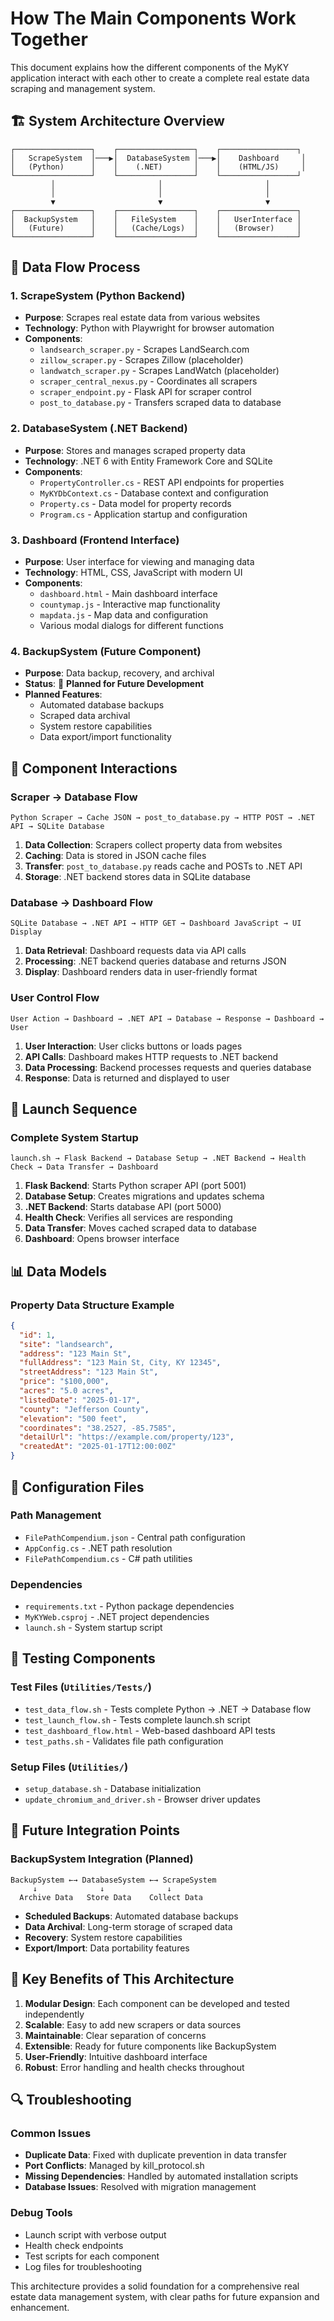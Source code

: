 # How The Main Components Work Together

This document explains how the different components of the MyKY application interact with each other to create a complete real estate data scraping and management system.

## 🏗️ System Architecture Overview

```
┌─────────────────┐    ┌─────────────────┐    ┌─────────────────┐
│   ScrapeSystem  │───▶│  DatabaseSystem │───▶│    Dashboard     │
│   (Python)      │    │    (.NET)       │    │    (HTML/JS)     │
└─────────────────┘    └─────────────────┘    └─────────────────┘
         │                       │                       │
         │                       │                       │
         ▼                       ▼                       ▼
┌─────────────────┐    ┌─────────────────┐    ┌─────────────────┐
│  BackupSystem   │    │   FileSystem    │    │   UserInterface │
│   (Future)      │    │   (Cache/Logs)  │    │   (Browser)     │
└─────────────────┘    └─────────────────┘    └─────────────────┘
```

## 🔄 Data Flow Process

### 1. **ScrapeSystem** (Python Backend)
- **Purpose**: Scrapes real estate data from various websites
- **Technology**: Python with Playwright for browser automation
- **Components**:
  - `landsearch_scraper.py` - Scrapes LandSearch.com
  - `zillow_scraper.py` - Scrapes Zillow (placeholder)
  - `landwatch_scraper.py` - Scrapes LandWatch (placeholder)
  - `scraper_central_nexus.py` - Coordinates all scrapers
  - `scraper_endpoint.py` - Flask API for scraper control
  - `post_to_database.py` - Transfers scraped data to database

### 2. **DatabaseSystem** (.NET Backend)
- **Purpose**: Stores and manages scraped property data
- **Technology**: .NET 6 with Entity Framework Core and SQLite
- **Components**:
  - `PropertyController.cs` - REST API endpoints for properties
  - `MyKYDbContext.cs` - Database context and configuration
  - `Property.cs` - Data model for property records
  - `Program.cs` - Application startup and configuration

### 3. **Dashboard** (Frontend Interface)
- **Purpose**: User interface for viewing and managing data
- **Technology**: HTML, CSS, JavaScript with modern UI
- **Components**:
  - `dashboard.html` - Main dashboard interface
  - `countymap.js` - Interactive map functionality
  - `mapdata.js` - Map data and configuration
  - Various modal dialogs for different functions

### 4. **BackupSystem** (Future Component)
- **Purpose**: Data backup, recovery, and archival
- **Status**: 🚧 **Planned for Future Development**
- **Planned Features**:
  - Automated database backups
  - Scraped data archival
  - System restore capabilities
  - Data export/import functionality

## 🔗 Component Interactions

### **Scraper → Database Flow**
```
Python Scraper → Cache JSON → post_to_database.py → HTTP POST → .NET API → SQLite Database
```

1. **Data Collection**: Scrapers collect property data from websites
2. **Caching**: Data is stored in JSON cache files
3. **Transfer**: `post_to_database.py` reads cache and POSTs to .NET API
4. **Storage**: .NET backend stores data in SQLite database

### **Database → Dashboard Flow**
```
SQLite Database → .NET API → HTTP GET → Dashboard JavaScript → UI Display
```

1. **Data Retrieval**: Dashboard requests data via API calls
2. **Processing**: .NET backend queries database and returns JSON
3. **Display**: Dashboard renders data in user-friendly format

### **User Control Flow**
```
User Action → Dashboard → .NET API → Database → Response → Dashboard → User
```

1. **User Interaction**: User clicks buttons or loads pages
2. **API Calls**: Dashboard makes HTTP requests to .NET backend
3. **Data Processing**: Backend processes requests and queries database
4. **Response**: Data is returned and displayed to user

## 🚀 Launch Sequence

### **Complete System Startup**
```
launch.sh → Flask Backend → Database Setup → .NET Backend → Health Check → Data Transfer → Dashboard
```

1. **Flask Backend**: Starts Python scraper API (port 5001)
2. **Database Setup**: Creates migrations and updates schema
3. **.NET Backend**: Starts database API (port 5000)
4. **Health Check**: Verifies all services are responding
5. **Data Transfer**: Moves cached scraped data to database
6. **Dashboard**: Opens browser interface

## 📊 Data Models

### **Property Data Structure Example**
```json
{
  "id": 1,
  "site": "landsearch",
  "address": "123 Main St",
  "fullAddress": "123 Main St, City, KY 12345",
  "streetAddress": "123 Main St",
  "price": "$100,000",
  "acres": "5.0 acres",
  "listedDate": "2025-01-17",
  "county": "Jefferson County",
  "elevation": "500 feet",
  "coordinates": "38.2527, -85.7585",
  "detailUrl": "https://example.com/property/123",
  "createdAt": "2025-01-17T12:00:00Z"
}
```

## 🔧 Configuration Files

### **Path Management**
- `FilePathCompendium.json` - Central path configuration
- `AppConfig.cs` - .NET path resolution
- `FilePathCompendium.cs` - C# path utilities

### **Dependencies**
- `requirements.txt` - Python package dependencies
- `MyKYWeb.csproj` - .NET project dependencies
- `launch.sh` - System startup script

## 🧪 Testing Components

### **Test Files** (`Utilities/Tests/`)
- `test_data_flow.sh` - Tests complete Python → .NET → Database flow
- `test_launch_flow.sh` - Tests complete launch.sh script
- `test_dashboard_flow.html` - Web-based dashboard API tests
- `test_paths.sh` - Validates file path configuration

### **Setup Files** (`Utilities/`)
- `setup_database.sh` - Database initialization
- `update_chromium_and_driver.sh` - Browser driver updates

## 🔄 Future Integration Points

### **BackupSystem Integration** (Planned)
```
BackupSystem ←→ DatabaseSystem ←→ ScrapeSystem
     ↓              ↓              ↓
  Archive Data   Store Data    Collect Data
```

- **Scheduled Backups**: Automated database backups
- **Data Archival**: Long-term storage of scraped data
- **Recovery**: System restore capabilities
- **Export/Import**: Data portability features

## 🎯 Key Benefits of This Architecture

1. **Modular Design**: Each component can be developed and tested independently
2. **Scalable**: Easy to add new scrapers or data sources
3. **Maintainable**: Clear separation of concerns
4. **Extensible**: Ready for future components like BackupSystem
5. **User-Friendly**: Intuitive dashboard interface
6. **Robust**: Error handling and health checks throughout

## 🔍 Troubleshooting

### **Common Issues**
- **Duplicate Data**: Fixed with duplicate prevention in data transfer
- **Port Conflicts**: Managed by kill_protocol.sh
- **Missing Dependencies**: Handled by automated installation scripts
- **Database Issues**: Resolved with migration management

### **Debug Tools**
- Launch script with verbose output
- Health check endpoints
- Test scripts for each component
- Log files for troubleshooting

This architecture provides a solid foundation for a comprehensive real estate data management system, with clear paths for future expansion and enhancement.
